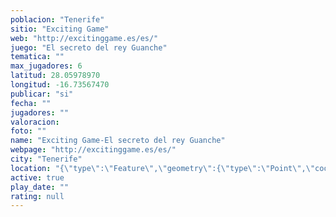 ```yaml
---
poblacion: "Tenerife"
sitio: "Exciting Game"
web: "http://excitinggame.es/es/"
juego: "El secreto del rey Guanche"
tematica: ""
max_jugadores: 6
latitud: 28.05978970
longitud: -16.73567470
publicar: "si"
fecha: ""
jugadores: ""
valoracion: 
foto: ""
name: "Exciting Game-El secreto del rey Guanche"
webpage: "http://excitinggame.es/es/"
city: "Tenerife"
location: "{\"type\":\"Feature\",\"geometry\":{\"type\":\"Point\",\"coordinates\":[-16.7356747,28.0597897]}}"
active: true
play_date: ""
rating: null
---
```

